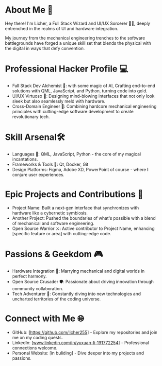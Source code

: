 # About Me 👾

Hey there! I'm Licher, a Full Stack Wizard and UI/UX Sorcerer 🧙‍♂️, deeply entrenched in the realms of UI and hardware integration. 

My journey from the mechanical engineering trenches to the software battlegrounds 
have forged a unique skill set that blends the physical with the digital in ways that defy convention.

# Professional Hacker Profile 💻
- Full Stack Dev Alchemist 🧪: with some magic of AI, Crafting end-to-end solutions with QML, JavaScript, and Python, turning code into gold.
- UI/UX Virtuoso 🎨: Designing mind-blowing interfaces that not only look sleek but also seamlessly meld with hardware.
- Cross-Domain Engineer 🔧: Combining hardcore mechanical engineering principles with cutting-edge software development to create revolutionary tech.
  
# Skill Arsenal🛠️
- Languages 📝: QML, JavaScript, Python - the core of my magical incantations.
- Frameworks & Tools 🧰: Qt, Docker, Git
- Design Platforms: Figma, Adobe XD, PowerPoint of course - where I conjure user experiences.
# Epic Projects and Contributions 🚀
- Project Name: Built a next-gen interface that synchronizes with hardware like a cybernetic symbiosis.
- Another Project: Pushed the boundaries of what's possible with a blend of mechanical and software engineering.
- Open Source Warrior ⚔️: Active contributor to Project Name, enhancing [specific feature or area] with cutting-edge code.
# Passions & Geekdom 🎮
- Hardware Integration 🤖: Marrying mechanical and digital worlds in perfect harmony.
- Open Source Crusader 🛡️: Passionate about driving innovation through community collaboration.
- Tech Adventurer 🧗: Constantly diving into new technologies and uncharted territories of the coding universe.
# Connect with Me 🌐
- GitHub: [https://github.com/licher255] - Explore my repositories and join me on my coding quests.
- LinkedIn: [www.linkedin.com/in/yuxuan-li-191772254] - Professional connections welcome.
- Personal Website: [in buliding] - Dive deeper into my projects and passions.
